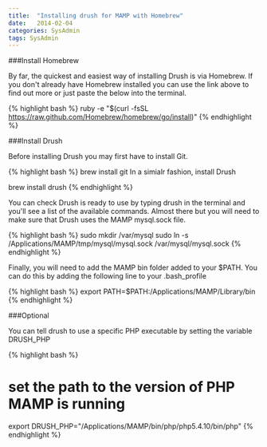 ```yaml
---
title:  "Installing drush for MAMP with Homebrew"
date:   2014-02-04
categories: SysAdmin
tags: SysAdmin
---
```


###Install Homebrew

By far, the quickest and easiest way of installing Drush is via Homebrew.
If you don't already have Homebrew installed you can use the link above to find out more or just paste the below into the terminal.

{% highlight bash %}
ruby -e "$(curl -fsSL https://raw.github.com/Homebrew/homebrew/go/install)"
{% endhighlight %}

###Install Drush

Before installing Drush you may first have to install Git.

{% highlight bash %}
brew install git
In a simialr fashion, install Drush

brew install drush
{% endhighlight %}

You can check Drush is ready to use by typing drush in the terminal and you'll see a list of the available commands.
Almost there but you will need to make sure that Drush uses the MAMP mysql.sock file.

{% highlight bash %}
sudo mkdir /var/mysql
sudo ln -s /Applications/MAMP/tmp/mysql/mysql.sock /var/mysql/mysql.sock
{% endhighlight %}

Finally, you will need to add the MAMP bin folder added to your $PATH. You can do this by adding the following line to your .bash_profile

{% highlight bash %}
export PATH=$PATH:/Applications/MAMP/Library/bin
{% endhighlight %}

###Optional

You can tell drush to use a specific PHP executable by setting the variable DRUSH_PHP

{% highlight bash %}
# set the path to the version of PHP MAMP is running
export DRUSH_PHP="/Applications/MAMP/bin/php/php5.4.10/bin/php"
{% endhighlight %}
